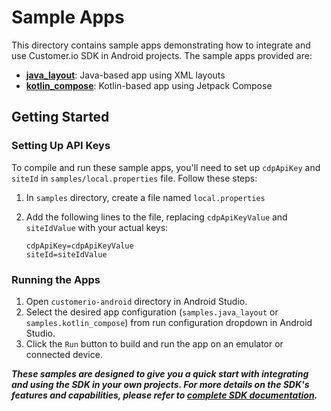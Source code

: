 # Sample Apps

This directory contains sample apps demonstrating how to integrate and use Customer.io SDK in Android projects. The sample apps provided are:

- **[java_layout](java_layout)**: Java-based app using XML layouts
- **[kotlin_compose](kotlin_compose)**: Kotlin-based app using Jetpack Compose

## Getting Started

### Setting Up API Keys

To compile and run these sample apps, you'll need to set up `cdpApiKey` and `siteId` in `samples/local.properties` file. Follow these steps:

1. In `samples` directory, create a file named `local.properties`
2. Add the following lines to the file, replacing `cdpApiKeyValue` and `siteIdValue` with your actual keys:

    ```plaintext
    cdpApiKey=cdpApiKeyValue
    siteId=siteIdValue
    ```

### Running the Apps

1. Open `customerio-android` directory in Android Studio.
2. Select the desired app configuration (`samples.java_layout` or `samples.kotlin_compose`) from run configuration dropdown in Android Studio.
3. Click the `Run` button to build and run the app on an emulator or connected device.

_**These samples are designed to give you a quick start with integrating and using the SDK in your own projects. For more details on the SDK's features and capabilities, please refer to [complete SDK documentation](https://customer.io/docs/sdk/android/).**_
